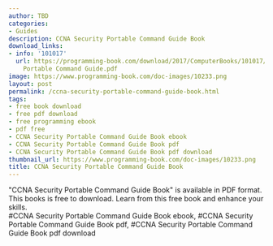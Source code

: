 ```yaml
---
author: TBD
categories:
- Guides
description: CCNA Security Portable Command Guide Book
download_links:
- info: '101017'
  url: https://programming-book.com/download/2017/ComputerBooks/101017/CCNA Security
    Portable Command Guide.pdf
image: https://www.programming-book.com/doc-images/10233.png
layout: post
permalink: /ccna-security-portable-command-guide-book.html
tags:
- free book download
- free pdf download
- free programming ebook
- pdf free
- CCNA Security Portable Command Guide Book ebook
- CCNA Security Portable Command Guide Book pdf
- CCNA Security Portable Command Guide Book pdf download
thumbnail_url: https://www.programming-book.com/doc-images/10233.png
title: CCNA Security Portable Command Guide Book
---
```


 
<div class="item-desc text-justify">
  "CCNA Security Portable Command Guide Book" is available in PDF format. This books is free to download. Learn from this free book and enhance your skills.
  <br>
  #CCNA Security Portable Command Guide Book ebook, #CCNA Security Portable Command Guide Book pdf, #CCNA Security Portable Command Guide Book pdf download
</div>